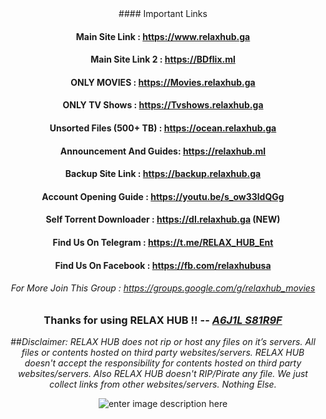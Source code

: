 <center>
#### Important Links

#### Main Site Link	    :   <https://www.relaxhub.ga>

#### Main Site  Link 2	    :   <https://BDflix.ml>

#### ONLY MOVIES     : <https://Movies.relaxhub.ga>

#### ONLY TV Shows   : <https://Tvshows.relaxhub.ga>

#### Unsorted Files (500+ TB) : <https://ocean.relaxhub.ga>

#### Announcement And Guides:   <https://relaxhub.ml>

#### Backup Site Link	  :   <https://backup.relaxhub.ga>

#### Account Opening Guide	:   <https://youtu.be/s_ow33ldQGg>

#### Self Torrent Downloader	:   <https://dl.relaxhub.ga> (NEW)

#### Find Us On Telegram      :  <https://t.me/RELAX_HUB_Ent>

#### Find Us On Facebook      :  <https://fb.com/relaxhubusa>

###### For More Join This Group	:   <https://groups.google.com/g/relaxhub_movies> 

### Thanks for using RELAX HUB !! -- [*A6J1L S81R9F*](https://m.me/relaxhubusa)

##*Disclaimer: RELAX HUB does not rip or host any files on it’s servers. All files or contents hosted on third party websites/servers. RELAX HUB doesn't accept the responsibility for contents hosted on third party websites/servers. Also RELAX HUB doesn't RIP/Pirate any file. We just collect links from other websites/servers. Nothing Else.*

![enter image description here](https://i.imgur.com/h2MTEaD.png)
</center>
